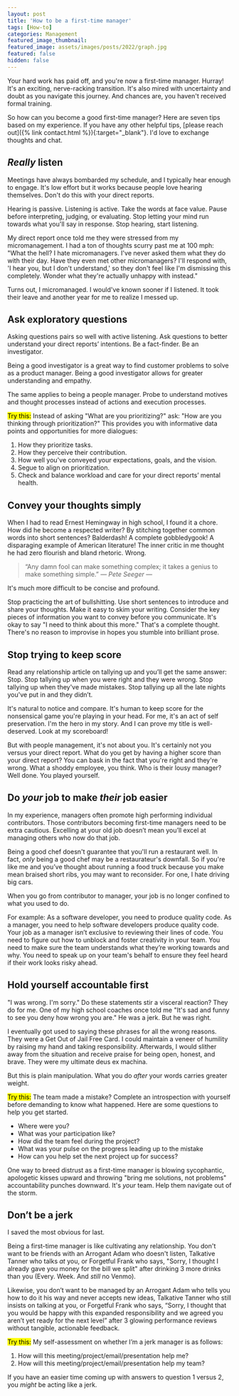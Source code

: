 ```yaml
---
layout: post
title: 'How to be a first-time manager'
tags: [How-to]
categories: Management
featured_image_thumbnail:
featured_image: assets/images/posts/2022/graph.jpg
featured: false
hidden: false
---
```


Your hard work has paid off, and you're now a first-time manager. Hurray! It's an exciting, nerve-racking transition. It's also mired with uncertainty and doubt as you navigate this journey. And chances are, you haven't received formal training.

So how can you become a good first-time manager? Here are seven tips based on my experience. If you have any other helpful tips, [please reach out]({% link contact.html %}){:target="_blank"}. I'd love to exchange thoughts and chat.

## *Really* listen

Meetings have always bombarded my schedule, and I typically hear enough to engage. It's low effort but it works because people love hearing themselves. Don't do this with your direct reports.

Hearing is passive. Listening is active. Take the words at face value. Pause before interpreting, judging, or evaluating. Stop letting your mind run towards what you'll say in response. Stop hearing, start listening.

My direct report once told me they were stressed from my micromanagement. I had a ton of thoughts scurry past me at 100 mph: "What the hell? I hate micromanagers. I've never asked them what they do with their day. Have they even met other micromanagers? I'll respond with, 'I hear you, but I don't understand,' so they don't feel like I'm dismissing this completely. Wonder what they're actually unhappy with instead."

Turns out, I micromanaged. I would've known sooner if I listened. It took their leave and another year for me to realize I messed up.

## Ask exploratory questions

Asking questions pairs so well with active listening. Ask questions to better understand your direct reports’ intentions. Be a fact-finder. Be an investigator.

Being a good investigator is a great way to find customer problems to solve as a product manager. Being a good investigator allows for greater understanding and empathy.

The same applies to being a people manager. Probe to understand motives and thought processes instead of actions and execution processes.

<mark>Try this:</mark> Instead of asking "What are you prioritizing?" ask: "How are you thinking through prioritization?" This provides you with informative data points and opportunities for more dialogues:
1. How they prioritize tasks.
2. How they perceive their contribution.
3. How well you've conveyed your expectations, goals, and the vision.
4. Segue to align on prioritization.
5. Check and balance workload and care for your direct reports’ mental health.

## Convey your thoughts simply
When I had to read Ernest Hemingway in high school, I found it a chore. How did he become a respected writer? By stitching together common words into short sentences? Balderdash! A complete gobbledygook! A disparaging example of American literature! The inner critic in me thought he had zero flourish and bland rhetoric. Wrong.

>“Any damn fool can make something complex; it takes a genius to make something simple.” <cite>― Pete Seeger ―</cite>

It's much more difficult to be concise and profound.

Stop practicing the art of bullshitting. Use short sentences to introduce and share your thoughts. Make it easy to skim your writing. Consider the key pieces of information you want to convey before you communicate. It's okay to say "I need to think about this more." That's a complete thought. There's no reason to improvise in hopes you stumble into brilliant prose.

## Stop trying to keep score

Read any relationship article on tallying up and you’ll get the same answer: Stop. Stop tallying up when you were right and they were wrong. Stop tallying up when they've made mistakes. Stop tallying up all the late nights you've put in and they didn’t.

It's natural to notice and compare. It's human to keep score for the nonsensical game you're playing in your head. For me, it's an act of self preservation. I'm the hero in my story. And I can prove my title is well-deserved. Look at my scoreboard!

But with people management, it's not about you. It's certainly not you versus your direct report. What do you get by having a higher score than your direct report? You can bask in the fact that you're right and they're wrong. What a shoddy employee, you think. Who is their lousy manager? Well done. You played yourself.

## Do *your* job to make *their* job easier

In my experience, managers often promote high performing individual contributors. Those contributors becoming first-time managers need to be extra cautious. Excelling at your old job doesn’t mean you’ll excel at managing others who now do that job.

Being a good chef doesn't guarantee that you'll run a restaurant well. In fact, *only* being a good chef may be a restaurateur's downfall. So if you're like me and you’ve thought about running a food truck because you make mean braised short ribs, you may want to reconsider. For one, I hate driving big cars.

When you go from contributor to manager, your job is no longer confined to what you used to do.

For example: As a software developer, you need to produce quality code. As a manager, you need to help software developers produce quality code. Your job as a manager isn’t exclusive to reviewing their lines of code. You need to figure out how to unblock and foster creativity in your team. You need to make sure the team understands what they’re working towards and why. You need to speak up on your team's behalf to ensure they feel heard if their work looks risky ahead.

## Hold yourself accountable first

"I was wrong. I'm sorry." Do these statements stir a visceral reaction? They do for me. One of my high school coaches once told me "It's sad and funny to see you deny how wrong you are." He was a jerk. But he was right.

I eventually got used to saying these phrases for all the wrong reasons. They were a Get Out of Jail Free Card. I could maintain a veneer of humility by raising my hand and taking responsibility. Afterwards, I would slither away from the situation and receive praise for being open, honest, and brave. They were my ultimate deus ex machina.

But this is plain manipulation. What you do *after* your words carries greater weight.

<mark>Try this:</mark> The team made a mistake? Complete an introspection with yourself before demanding to know what happened. Here are some questions to help you get started.

- Where were you?
- What was your participation like?
- How did the team feel during the project?
- What was your pulse on the progress leading up to the mistake
- How can you help set the next project up for success?

One way to breed distrust as a first-time manager is blowing sycophantic, apologetic kisses upward and throwing "bring me solutions, not problems" accountability punches downward. It's *your* team. Help them navigate out of the storm.

## Don’t be a jerk

I saved the most obvious for last.

Being a first-time manager is like cultivating any relationship. You don't want to be friends with an Arrogant Adam who doesn't listen, Talkative Tanner who talks *at* you, or Forgetful Frank who says, "Sorry, I thought I already gave you money for the bill we split" after drinking 3 more drinks than you (Every. Week. And *still* no Venmo).

Likewise, you don’t want to be managed by an Arrogant Adam who tells you how to do it his way and never accepts new ideas, Talkative Tanner who still insists on talking at you, or Forgetful Frank who says, “Sorry, I thought that you would be happy with this expanded responsibility and we agreed you aren’t yet ready for the next level” after 3 glowing performance reviews without tangible, actionable feedback.

<mark>Try this:</mark> My self-assessment on whether I’m a jerk manager is as follows:

1. How will this meeting/project/email/presentation help me?
2. How will this meeting/project/email/presentation help my team?

If you have an easier time coming up with answers to question 1 versus 2, you *might* be acting like a jerk.
